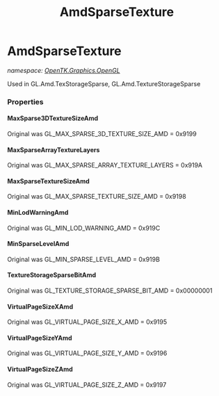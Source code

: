﻿---
title: AmdSparseTexture
---

# AmdSparseTexture
_namespace: [OpenTK.Graphics.OpenGL](N-OpenTK.Graphics.OpenGL.html)_

Used in GL.Amd.TexStorageSparse, GL.Amd.TextureStorageSparse



### Properties

#### MaxSparse3DTextureSizeAmd
Original was GL_MAX_SPARSE_3D_TEXTURE_SIZE_AMD = 0x9199
#### MaxSparseArrayTextureLayers
Original was GL_MAX_SPARSE_ARRAY_TEXTURE_LAYERS = 0x919A
#### MaxSparseTextureSizeAmd
Original was GL_MAX_SPARSE_TEXTURE_SIZE_AMD = 0x9198
#### MinLodWarningAmd
Original was GL_MIN_LOD_WARNING_AMD = 0x919C
#### MinSparseLevelAmd
Original was GL_MIN_SPARSE_LEVEL_AMD = 0x919B
#### TextureStorageSparseBitAmd
Original was GL_TEXTURE_STORAGE_SPARSE_BIT_AMD = 0x00000001
#### VirtualPageSizeXAmd
Original was GL_VIRTUAL_PAGE_SIZE_X_AMD = 0x9195
#### VirtualPageSizeYAmd
Original was GL_VIRTUAL_PAGE_SIZE_Y_AMD = 0x9196
#### VirtualPageSizeZAmd
Original was GL_VIRTUAL_PAGE_SIZE_Z_AMD = 0x9197

